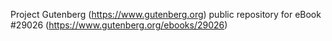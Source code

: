 Project Gutenberg (https://www.gutenberg.org) public repository for eBook #29026 (https://www.gutenberg.org/ebooks/29026)

